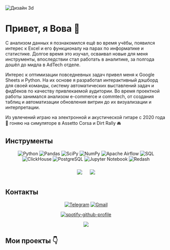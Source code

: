 ![Дизайн 3d](https://github.com/user-attachments/assets/7e2452d1-c969-4d41-984a-799a532ef9e6)

# Привет, я Вова 👋
С анализом данных я познакомился ещё во время учёбы, появился интерес к Excel и его функционалу на парах по информатике и статистике. Долгое время это изучал, осваивал новые для меня инструменты, впоследствии стал работать в аналитике, за полгода дошёл до мидла в AdTech отделе.

Интерес к оптимизации повседневных задач привел меня к Google Sheets и Python. На их основе я разработал интерактивный дэшборд для своей команды, систему автоматических выставлений задач и фидбеков по качеству привлекаемой аудитории. Во время проектной работы занимался анализом e-commerce и commtech, от создания таблиц и автоматизации обновления витрин до их визуализации и интерпретации. 

Из увлечений играю на электронной и акустической гитаре с 2020 года 🎸 гоняю на симуляторе в Assetto Corsa и Dirt Rally 🚘

## Инструменты</h2>

<div align="center">
  
![Python](https://img.shields.io/badge/-Python-0b0038?style=for-the-badge&logo=python&logoColor=3c78a9)
![Pandas](https://img.shields.io/badge/pandas-0b0038?style=for-the-badge&logo=pandas&logoColor=white)
![SciPy](https://img.shields.io/badge/SciPy-0b0038?style=for-the-badge&logo=scipy&logoColor=white)
![NumPy](https://img.shields.io/badge/numpy-0b0038?style=for-the-badge&logo=numpy&logoColor=4c74cc)
![Apache Airflow](https://img.shields.io/badge/Apache%20Airflow-0b0038?style=for-the-badge&logo=Apache%20Airflow&logoColor=e4351d)
![SQL](https://img.shields.io/badge/SQL-0b0038?style=for-the-badge&logo=sql&logoColor=white)
![ClickHouse](https://img.shields.io/badge/ClickHouse-0b0038?style=for-the-badge&logo=clickhouse&logoColor=white)
![PostgreSQL](https://img.shields.io/badge/PostgreSQL-0b0038?style=for-the-badge&logo=postgresql&logoColor=336791)
![Jupyter Notebook](https://img.shields.io/badge/Jupyter%20Notebook-0b0038?style=for-the-badge&logo=jupyter&logoColor=F37626)
![Redash](https://img.shields.io/badge/Redash-0b0038?style=for-the-badge&logo=redash&logoColor=white)

</div>

<div align="center"">
    <img src="http://github-profile-summary-cards.vercel.app/api/cards/repos-per-language?username=VladimirSulikaev&theme=tokyonight"
      style="margin: 10px;">
    <img src="http://github-profile-summary-cards.vercel.app/api/cards/productive-time?username=VladimirSulikaev&theme=tokyonight&utcOffset=8"
      style="margin: 10px;">
  
</div>

</div>

## Контакты
<div align="center">
  
[![Telegram](https://img.shields.io/badge/Telegram-0b0038?style=for-the-badge&logo=telegram&logoColor=white)](https://t.me/vladimir_sulikaev)
[![Gmail](https://img.shields.io/badge/Gmail-0b0038?style=for-the-badge&logo=gmail&logoColor=red)](mailto:vladimir@sulikaev.ru)

[![spotify-github-profile](https://spotify-github-profile.kittinanx.com/api/view?uid=31bbafu5yz74iwudcaxcvog6ll5i&cover_image=true&theme=natemoo-re&show_offline=true&background_color=121212&interchange=false&bar_color=ffffff&bar_color_cover=false)](https://github.com/kittinan/spotify-github-profile)

![](https://komarev.com/ghpvc/?username=VladimirSulikaev)

</div>

## Мои проекты 👇
